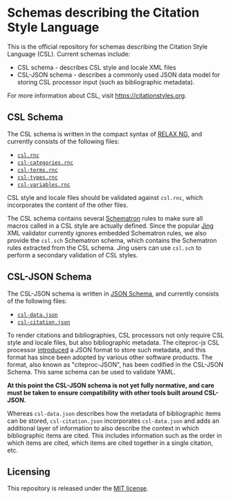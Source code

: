 # Schemas describing the Citation Style Language

<!--
When editing this file, use line breaks to separate sentences or phrases, rather than wrapping the text at a fixed character count.
This helps git produce clean diffs and keeps reflowing to minimum.
More info at https://rhodesmill.org/brandon/2012/one-sentence-per-line/
-->

This is the official repository for schemas describing the Citation Style Language (CSL).
Current schemas include:

* CSL schema - describes CSL style and locale XML files
* CSL-JSON schema - describes a commonly used JSON data model for storing CSL processor input
  (such as bibliographic metadata).

For more information about CSL, visit <https://citationstyles.org>.

## CSL Schema

The CSL schema is written in the compact syntax of [RELAX NG](http://relaxng.org/), 
and currently consists of the following files:

* [`csl.rnc`](schemas/styles/csl.rnc)
* [`csl-categories.rnc`](schemas/styles/csl-categories.rnc)
* [`csl-terms.rnc`](schemas/styles/csl-terms.rnc)
* [`csl-types.rnc`](schemas/styles/csl-types.rnc)
* [`csl-variables.rnc`](schemas/styles/csl-variables.rnc)

CSL style and locale files should be validated against `csl.rnc`,
which incorporates the content of the other files.

The CSL schema contains several [Schematron](http://www.schematron.com/) rules to make sure all macros called in a CSL style are actually defined.
Since the popular [Jing](https://github.com/relaxng/jing-trang) XML validator currently ignores embedded Schematron rules, 
we also provide the `csl.sch` Schematron schema, which contains the Schematron rules extracted from the CSL schema.
Jing users can use `csl.sch` to perform a secondary validation of CSL styles.

## CSL-JSON Schema

The CSL-JSON schema is written in [JSON Schema](http://json-schema.org/), 
and currently consists of the following files:

* [`csl-data.json`](schemas/input/csl-data.json)
* [`csl-citation.json`](schemas/input/csl-citation.json)

To render citations and bibliographies, CSL processors not only require CSL style and locale files, but also bibliographic metadata.
The citeproc-js CSL processor [introduced](http://gsl-nagoya-u.net/http/pub/citeproc-doc.html#data-input) a JSON format to store such metadata, 
and this format has since been adopted by various other software products.
The format, also known as "citeproc-JSON", has been codified in the CSL-JSON Schema. This same schema can be used to validate YAML.

**At this point the CSL-JSON schema is not yet fully normative, and care must be taken to ensure compatibility with other tools built around CSL-JSON.**

Whereas `csl-data.json` describes how the metadata of bibliographic items can be stored, 
`csl-citation.json` incorporates `csl-data.json` and adds an additional layer of information to also describe the context in which bibliographic items are cited.
This includes information such as the order in which items are cited, 
which items are cited together in a single citation, etc.

## Licensing

This repository is released under the [MIT license](LICENSE.txt).
